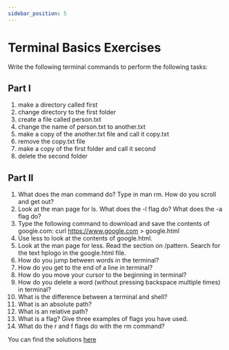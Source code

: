 ```yaml
---
sidebar_position: 5
---
```


# Terminal Basics Exercises

Write the following terminal commands to perform the following tasks:

## Part I

1. make a directory called first
2. change directory to the first folder
3. create a file called person.txt
4. change the name of person.txt to another.txt
5. make a copy of the another.txt file and call it copy.txt
6. remove the copy.txt file
7. make a copy of the first folder and call it second
8. delete the second folder

## Part II
1. What does the man command do? Type in man rm. How do you scroll and get out?
2. Look at the man page for ls. What does the -l flag do? What does the -a flag do?
3. Type the following command to download and save the contents of google.com: curl https://www.google.com > google.html
4. Use less to look at the contents of google.html.
5. Look at the man page for less. Read the section on /pattern. Search for the text hplogo in the google.html file.
6. How do you jump between words in the terminal?
7. How do you get to the end of a line in terminal?
8. How do you move your cursor to the beginning in terminal?
9. How do you delete a word (without pressing backspace multiple times) in terminal?
10. What is the difference between a terminal and shell?
11. What is an absolute path?
12. What is an relative path?
13. What is a flag? Give three examples of flags you have used.
14. What do the r and f flags do with the rm command?

You can find the solutions [here](https://github.com/Codust-SIR/Codust-Tutorial/tree/main/solutions/terminal-basic-exercise)